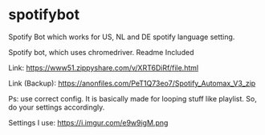 # spotifybot
Spotify Bot which works for US, NL and DE spotify language setting.

Spotify bot, which uses chromedriver.
Readme Included


Link: https://www51.zippyshare.com/v/XRT6DiRf/file.html

Link (Backup): https://anonfiles.com/PeT1Q73eo7/Spotify_Automax_V3_zip

Ps: use correct config. It is basically made for looping stuff like playlist. So, do your settings accordingly.

Settings I use: https://i.imgur.com/e9w9igM.png
